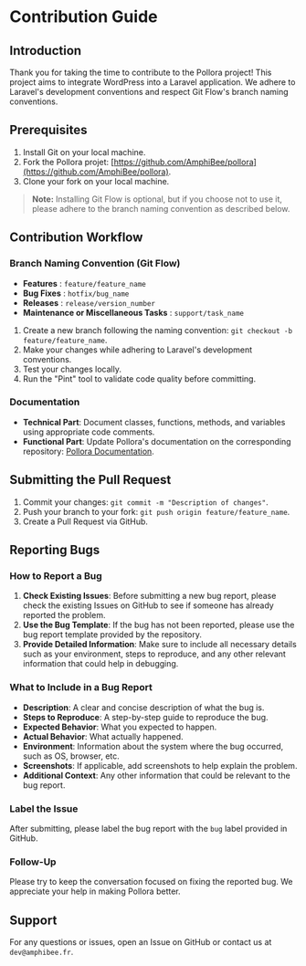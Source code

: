 # Contribution Guide

## Introduction

Thank you for taking the time to contribute to the Pollora project! This project aims to integrate WordPress into a Laravel application. We adhere to Laravel's development conventions and respect Git Flow's branch naming conventions.

## Prerequisites

1. Install Git on your local machine.
2. Fork the Pollora projet: [https://github.com/AmphiBee/pollora](https://github.com/AmphiBee/pollora).
3. Clone your fork on your local machine.

> **Note:** Installing Git Flow is optional, but if you choose not to use it, please adhere to the branch naming convention as described below.

## Contribution Workflow

### Branch Naming Convention (Git Flow)

- **Features** : `feature/feature_name`
- **Bug Fixes** : `hotfix/bug_name`
- **Releases** : `release/version_number`
- **Maintenance or Miscellaneous Tasks** : `support/task_name`

1. Create a new branch following the naming convention: `git checkout -b feature/feature_name`.
2. Make your changes while adhering to Laravel's development conventions.
3. Test your changes locally.
4. Run the "Pint" tool to validate code quality before committing.

### Documentation

- **Technical Part**: Document classes, functions, methods, and variables using appropriate code comments.
- **Functional Part**: Update Pollora's documentation on the corresponding repository: [Pollora Documentation](https://github.com/AmphiBee/pollora-documentation).

## Submitting the Pull Request

1. Commit your changes: `git commit -m "Description of changes"`.
2. Push your branch to your fork: `git push origin feature/feature_name`.
3. Create a Pull Request via GitHub.

## Reporting Bugs

### How to Report a Bug

1. **Check Existing Issues**: Before submitting a new bug report, please check the existing Issues on GitHub to see if someone has already reported the problem.
2. **Use the Bug Template**: If the bug has not been reported, please use the bug report template provided by the repository.
3. **Provide Detailed Information**: Make sure to include all necessary details such as your environment, steps to reproduce, and any other relevant information that could help in debugging.

### What to Include in a Bug Report

- **Description**: A clear and concise description of what the bug is.
- **Steps to Reproduce**: A step-by-step guide to reproduce the bug.
- **Expected Behavior**: What you expected to happen.
- **Actual Behavior**: What actually happened.
- **Environment**: Information about the system where the bug occurred, such as OS, browser, etc.
- **Screenshots**: If applicable, add screenshots to help explain the problem.
- **Additional Context**: Any other information that could be relevant to the bug report.

### Label the Issue

After submitting, please label the bug report with the `bug` label provided in GitHub.

### Follow-Up

Please try to keep the conversation focused on fixing the reported bug. We appreciate your help in making Pollora better.

## Support

For any questions or issues, open an Issue on GitHub or contact us at `dev@amphibee.fr`.
